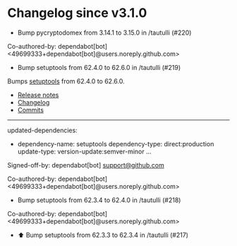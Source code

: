 # Changelog since v3.1.0
- Bump pycryptodomex from 3.14.1 to 3.15.0 in /tautulli (#220)

Co-authored-by: dependabot[bot] <49699333+dependabot[bot]@users.noreply.github.com> 
- Bump setuptools from 62.4.0 to 62.6.0 in /tautulli (#219)

Bumps [setuptools](https://github.com/pypa/setuptools) from 62.4.0 to 62.6.0.
- [Release notes](https://github.com/pypa/setuptools/releases)
- [Changelog](https://github.com/pypa/setuptools/blob/main/CHANGES.rst)
- [Commits](https://github.com/pypa/setuptools/compare/v62.4.0...v62.6.0)

---
updated-dependencies:
- dependency-name: setuptools
  dependency-type: direct:production
  update-type: version-update:semver-minor
...

Signed-off-by: dependabot[bot] <support@github.com>

Co-authored-by: dependabot[bot] <49699333+dependabot[bot]@users.noreply.github.com> 
- Bump setuptools from 62.3.4 to 62.4.0 in /tautulli (#218)

Co-authored-by: dependabot[bot] <49699333+dependabot[bot]@users.noreply.github.com> 
- ⬆️ Bump setuptools from 62.3.3 to 62.3.4 in /tautulli (#217) 
